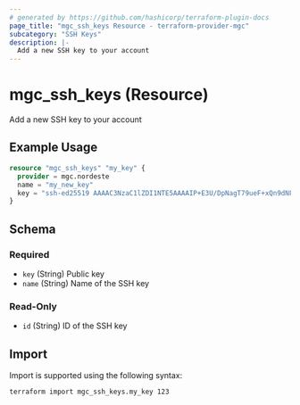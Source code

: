```yaml
---
# generated by https://github.com/hashicorp/terraform-plugin-docs
page_title: "mgc_ssh_keys Resource - terraform-provider-mgc"
subcategory: "SSH Keys"
description: |-
  Add a new SSH key to your account
---
```


# mgc_ssh_keys (Resource)

Add a new SSH key to your account

## Example Usage

```terraform
resource "mgc_ssh_keys" "my_key" {
  provider = mgc.nordeste
  name = "my_new_key"
  key = "ssh-ed25519 AAAAC3NzaC1lZDI1NTE5AAAAIP+E3U/DpNagT79ueF+xQn9dNFUKheopjx/kIBC1qQM3"
}
```

<!-- schema generated by tfplugindocs -->
## Schema

### Required

- `key` (String) Public key
- `name` (String) Name of the SSH key

### Read-Only

- `id` (String) ID of the SSH key

## Import

Import is supported using the following syntax:

```shell
terraform import mgc_ssh_keys.my_key 123
```
